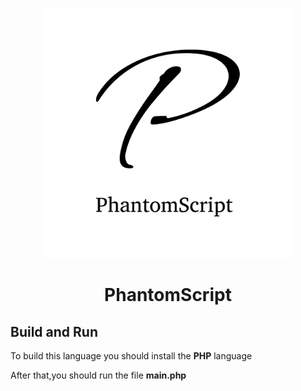 <p
    align="center"
    style="text-align: center ;hieght:150px">
    <img src="Logo/logo-black.png" style="width: 400px;">
</p>

<h1 style="text-align: center;">PhantomScript</h1>

## Build and Run
To build this language you should install the **PHP** language

After that,you should run the file **main.php**
